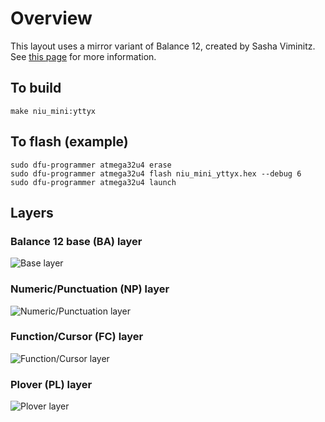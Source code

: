 # Overview

This layout uses a mirror variant of Balance 12, created by Sasha Viminitz. See [this page](https://mathematicalmulticore.wordpress.com/the-keyboard-layout-project/) 
for more information.

## To build

```
make niu_mini:yttyx
```

## To flash (example)

```
sudo dfu-programmer atmega32u4 erase
sudo dfu-programmer atmega32u4 flash niu_mini_yttyx.hex --debug 6
sudo dfu-programmer atmega32u4 launch
```

## Layers

### Balance 12 base (BA) layer
![Base layer](https://i.imgur.com/Qka8zUl.png)

### Numeric/Punctuation (NP) layer
![Numeric/Punctuation layer](https://i.imgur.com/GgZ0PCq.png)

### Function/Cursor (FC) layer
![Function/Cursor layer](https://i.imgur.com/NRHgCzt.png)

### Plover (PL) layer
![Plover layer](https://i.imgur.com/RikOGXe.png)
